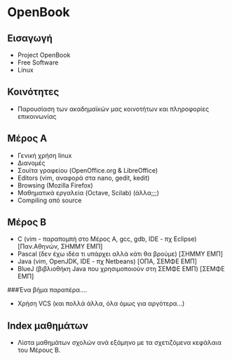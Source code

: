 OpenBook
========

Εισαγωγή
--------
 * Project OpenBook
 * Free Software
 * Linux

Κοινότητες
----------
 * Παρουσίαση των ακαδημαϊκών μας κοινοτήτων και πληροφορίες επικοινωνίας

Μέρος Α
-------
 * Γενική χρήση linux
 * Διανομές
 * Σουίτα γραφείου (OpenOffice.org & LibreOffice)
 * Editors (vim, αναφορά στα nano, gedit, kedit)
 * Browsing (Mozilla Firefox)
 * Μαθηματικά εργαλεία (Octave, Scilab) (άλλα;;;)
 * Compiling από source

Μέρος Β
-------
 * C (vim - παραπομπή στο Μέρος Α, gcc, gdb, IDE - πχ Eclipse) [Παν.Αθηνών, ΣΗΜΜΥ ΕΜΠ]
 * Pascal (δεν έχω ιδέα τι υπάρχει αλλά κάτι θα βρούμε) [ΣΗΜΜΥ ΕΜΠ]
 * Java (vim, OpenJDK, IDE - πχ Netbeans) [ΟΠΑ, ΣΕΜΦΕ ΕΜΠ]
 * BlueJ (βιβλιοθήκη Java που χρησιμοποιούν στη ΣΕΜΦΕ ΕΜΠ) [ΣΕΜΦΕ ΕΜΠ]

###Ένα βήμα παραπέρα....
 * Χρήση VCS (και πολλά άλλα, όλα όμως για αργότερα...)

Index μαθημάτων
---------------
 * Λίστα μαθημάτων σχολών ανά εξάμηνο με τα σχετιζόμενα κεφάλαια του Μέρους Β.

